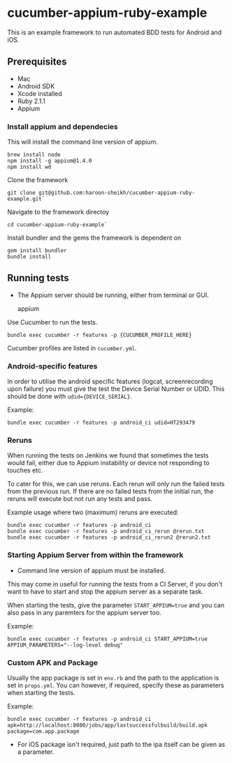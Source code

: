 # cucumber-appium-ruby-example

This is an example framework to run automated BDD tests for Android and iOS.

## Prerequisites

* Mac
* Android SDK
* Xcode installed
* Ruby 2.1.1
* Appium

### Install appium and dependecies
This will install the command line version of appium.

    brew install node
    npm install -g appium@1.4.0
    npm install wd

Clone the framework

    git clone git@github.com:haroon-sheikh/cucumber-appium-ruby-example.git`

Navigate to the framework directoy

    cd cucumber-appium-ruby-example`

Install bundler and the gems the framework is dependent on

    gem install bundler
    bundle install

## Running tests

* The Appium server should be running, either from terminal or GUI.

    appium

Use Cucumber to run the tests.

    bundle exec cucumber -r features -p {CUCUMBER_PROFILE_HERE}

Cucumber profiles are listed in `cucumber.yml`.

### Android-specific features
In order to utilise the android specific features (logcat, screenrecording upon failure) you must give the test the Device Serial Number or UDID. This should be done with `udid={DEVICE_SERIAL}`.

Example:

    bundle exec cucumber -r features -p android_ci udid=HT293479

### Reruns
When running the tests on Jenkins we found that sometimes the tests would fail, either due to Appium instability or device not responding to touches etc.

To cater for this, we can use reruns. Each rerun will only run the failed tests from the previous run. If there are no failed tests from the initial run, the reruns will execute but not run any tests and pass.

Example usage where two (maximum) reruns are executed:

    bundle exec cucumber -r features -p android_ci
    bundle exec cucumber -r features -p android_ci_rerun @rerun.txt
    bundle exec cucumber -r features -p android_ci_rerun2 @rerun2.txt

### Starting Appium Server from within the framework

* Command line version of appium must be installed.

This may come in useful for running the tests from a CI Server, if you don't want to have to start and stop the appium server as a separate task.

When starting the tests, give the parameter `START_APPIUM=true` and you can also pass in any paremters for the appium server too.

Example:

    bundle exec cucumber -r features -p android_ci START_APPIUM=true APPIUM_PARAMETERS="--log-level debug"

### Custom APK and Package
Usually the app package is set in `env.rb` and the path to the application is set in `props.yml`. You can however, if required, specify these as parameters when starting the tests.

Example:

    bundle exec cucumber -r features -p android_ci apk=http://localhost:8080/jobs/app/lastsuccessfulbuild/build.apk package=com.app.package

* For iOS package isn't required, just path to the ipa itself can be given as a parameter.
